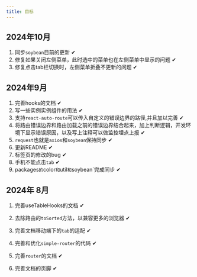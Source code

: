 ```yaml
---
title: 目标
---
```


## 2024年10月

1. 同步`soybean`目前的更新 ✔
2. 修复如果关闭左侧菜单，此时选中的菜单也在左侧菜单中显示的问题  ✔
3. 修复点击tab栏切换时，左侧菜单折叠不更新的问题  ✔


## 2024年9月

1. 完善hooks的文档 ✔
2. 写一些实例实例组件的用法 ✔
3. 支持`react-auto-route`可以传入自定义的错误边界的路径,并且加以完善 ✔
4. 将路由错误边界和路由加载之前的错误边界结合起来，加上判断逻辑，开发环境下显示错误原因，以及写上注释可以做监控埋点上报 ✔
5. `request`也就是`axios`和`soybean`保持同步 ✔
6. 更新README ✔
7. 标签页的修改的bug ✔
8. 手机不能点击`tab` ✔
9. packages`的`color`和`util`和`soybean`完成同步 ✔

## 2024年 8月

1. 完善useTableHooks的文档 ✔

2. 去除路由的`toSorted`方法，以兼容更多的浏览器 ✔

3. 完善文档移动端下的`tab`的适配 ✔

4. 完善和优化`simple-router`的代码 ✔

5. 完善`router`的文档 ✔

6. 完善文档的页脚 ✔
